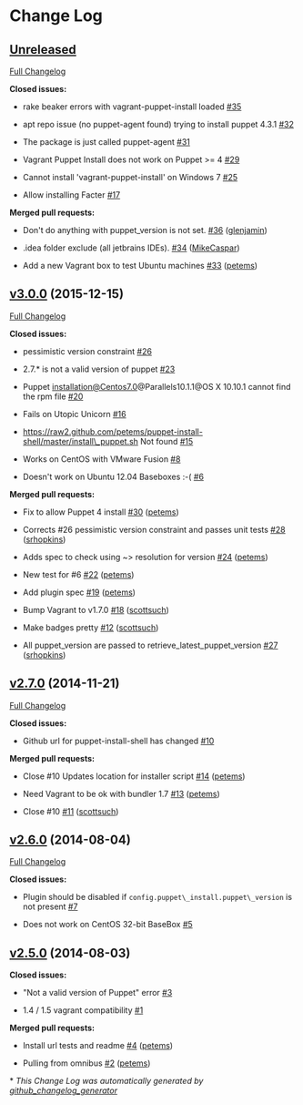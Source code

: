 # Change Log

## [Unreleased](https://github.com/petems/vagrant-puppet-install/tree/HEAD)

[Full Changelog](https://github.com/petems/vagrant-puppet-install/compare/v3.0.0...HEAD)

**Closed issues:**

- rake beaker errors with vagrant-puppet-install loaded [\#35](https://github.com/petems/vagrant-puppet-install/issues/35)

- apt repo issue \(no puppet-agent found\) trying to install puppet 4.3.1 [\#32](https://github.com/petems/vagrant-puppet-install/issues/32)

- The package is just called puppet-agent [\#31](https://github.com/petems/vagrant-puppet-install/issues/31)

- Vagrant Puppet Install does not work on Puppet \>= 4 [\#29](https://github.com/petems/vagrant-puppet-install/issues/29)

- Cannot install 'vagrant-puppet-install' on Windows 7 [\#25](https://github.com/petems/vagrant-puppet-install/issues/25)

- Allow installing Facter [\#17](https://github.com/petems/vagrant-puppet-install/issues/17)

**Merged pull requests:**

- Don't do anything with puppet\_version is not set. [\#36](https://github.com/petems/vagrant-puppet-install/pull/36) ([glenjamin](https://github.com/glenjamin))

- .idea folder exclude \(all jetbrains IDEs\). [\#34](https://github.com/petems/vagrant-puppet-install/pull/34) ([MikeCaspar](https://github.com/MikeCaspar))

- Add a new Vagrant box to test Ubuntu machines [\#33](https://github.com/petems/vagrant-puppet-install/pull/33) ([petems](https://github.com/petems))

## [v3.0.0](https://github.com/petems/vagrant-puppet-install/tree/v3.0.0) (2015-12-15)

[Full Changelog](https://github.com/petems/vagrant-puppet-install/compare/v2.7.0...v3.0.0)

**Closed issues:**

- pessimistic version constraint [\#26](https://github.com/petems/vagrant-puppet-install/issues/26)

- 2.7.\* is not a valid version of puppet [\#23](https://github.com/petems/vagrant-puppet-install/issues/23)

- Puppet installation@Centos7.0@Parallels10.1.1@OS X 10.10.1 cannot find the rpm file [\#20](https://github.com/petems/vagrant-puppet-install/issues/20)

- Fails on Utopic Unicorn [\#16](https://github.com/petems/vagrant-puppet-install/issues/16)

- https://raw2.github.com/petems/puppet-install-shell/master/install\_puppet.sh Not found [\#15](https://github.com/petems/vagrant-puppet-install/issues/15)

- Works on CentOS with VMware Fusion [\#8](https://github.com/petems/vagrant-puppet-install/issues/8)

- Doesn't work on Ubuntu 12.04 Baseboxes :-\( [\#6](https://github.com/petems/vagrant-puppet-install/issues/6)

**Merged pull requests:**

- Fix to allow Puppet 4 install [\#30](https://github.com/petems/vagrant-puppet-install/pull/30) ([petems](https://github.com/petems))

- Corrects \#26 pessimistic version constraint and passes unit tests [\#28](https://github.com/petems/vagrant-puppet-install/pull/28) ([srhopkins](https://github.com/srhopkins))

- Adds spec to check using ~\> resolution for version [\#24](https://github.com/petems/vagrant-puppet-install/pull/24) ([petems](https://github.com/petems))

- New test for \#6 [\#22](https://github.com/petems/vagrant-puppet-install/pull/22) ([petems](https://github.com/petems))

- Add plugin spec [\#19](https://github.com/petems/vagrant-puppet-install/pull/19) ([petems](https://github.com/petems))

- Bump Vagrant to v1.7.0 [\#18](https://github.com/petems/vagrant-puppet-install/pull/18) ([scottsuch](https://github.com/scottsuch))

- Make badges pretty [\#12](https://github.com/petems/vagrant-puppet-install/pull/12) ([scottsuch](https://github.com/scottsuch))

- All puppet\_version are passed to retrieve\_latest\_puppet\_version [\#27](https://github.com/petems/vagrant-puppet-install/pull/27) ([srhopkins](https://github.com/srhopkins))

## [v2.7.0](https://github.com/petems/vagrant-puppet-install/tree/v2.7.0) (2014-11-21)

[Full Changelog](https://github.com/petems/vagrant-puppet-install/compare/v2.6.0...v2.7.0)

**Closed issues:**

- Github url for puppet-install-shell has changed [\#10](https://github.com/petems/vagrant-puppet-install/issues/10)

**Merged pull requests:**

- Close \#10 Updates location for installer script [\#14](https://github.com/petems/vagrant-puppet-install/pull/14) ([petems](https://github.com/petems))

- Need Vagrant to be ok with bundler 1.7 [\#13](https://github.com/petems/vagrant-puppet-install/pull/13) ([petems](https://github.com/petems))

- Close \#10 [\#11](https://github.com/petems/vagrant-puppet-install/pull/11) ([scottsuch](https://github.com/scottsuch))

## [v2.6.0](https://github.com/petems/vagrant-puppet-install/tree/v2.6.0) (2014-08-04)

[Full Changelog](https://github.com/petems/vagrant-puppet-install/compare/v2.5.0...v2.6.0)

**Closed issues:**

- Plugin should be disabled if `config.puppet\_install.puppet\_version` is not present [\#7](https://github.com/petems/vagrant-puppet-install/issues/7)

- Does not work on CentOS 32-bit BaseBox [\#5](https://github.com/petems/vagrant-puppet-install/issues/5)

## [v2.5.0](https://github.com/petems/vagrant-puppet-install/tree/v2.5.0) (2014-08-03)

**Closed issues:**

- "Not a valid version of Puppet" error [\#3](https://github.com/petems/vagrant-puppet-install/issues/3)

- 1.4 / 1.5 vagrant compatibility [\#1](https://github.com/petems/vagrant-puppet-install/issues/1)

**Merged pull requests:**

- Install url tests and readme [\#4](https://github.com/petems/vagrant-puppet-install/pull/4) ([petems](https://github.com/petems))

- Pulling from omnibus [\#2](https://github.com/petems/vagrant-puppet-install/pull/2) ([petems](https://github.com/petems))



\* *This Change Log was automatically generated by [github_changelog_generator](https://github.com/skywinder/Github-Changelog-Generator)*
